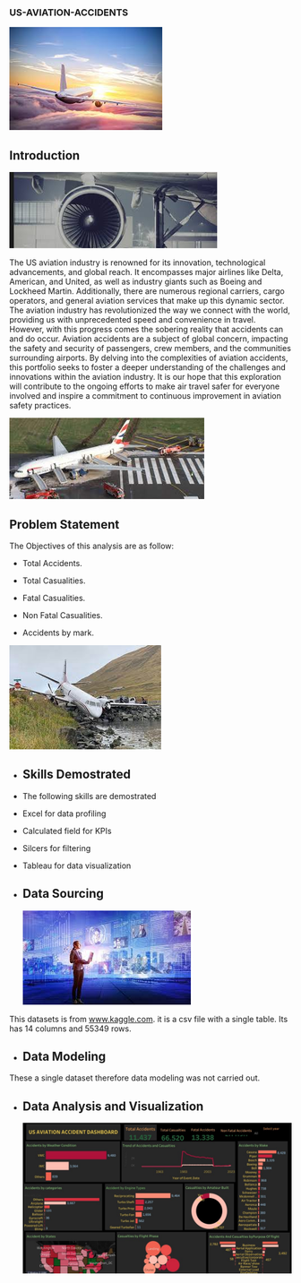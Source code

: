 ### US-AVIATION-ACCIDENTS
![](sky.jpeg)

## Introduction
![](images.jpeg)

The US aviation industry is renowned for its innovation, technological advancements, and global reach. It encompasses major airlines like Delta, American, and United, as well as industry giants such as Boeing and Lockheed Martin. Additionally, there are numerous regional carriers, cargo operators, and general aviation services that make up this dynamic sector.  The aviation industry has revolutionized the way we connect with the world, providing us with unprecedented speed and convenience in travel. However, with this progress comes the sobering reality that accidents can and do occur. Aviation accidents are a subject of global concern, impacting the safety and security of passengers, crew members, and the communities surrounding airports. By delving into the complexities of aviation accidents, this portfolio seeks to foster a deeper understanding of the challenges and innovations within the aviation industry. It is our hope that this exploration will contribute to the ongoing efforts to make air travel safer for everyone involved and inspire a commitment to continuous improvement in aviation safety practices.

![](accidents3.jpeg)


## Problem Statement

The Objectives of this analysis are as follow:

- Total Accidents.

- Total Casualities.

- Fatal Casualities.

- Non Fatal Casualities.

- Accidents by mark.


 ![](Accidents1.jpeg)


- ## Skills Demostrated

-   The following skills are demostrated

  - Excel for data profiling
    
  - Calculated field for KPIs
    
  - Silcers for filtering
    
  - Tableau for data visualization

- ## Data Sourcing
  ![](datasource.jpeg)

This datasets is from www.kaggle.com. it is a csv file with a single table. Its has 14 columns and 55349 rows.

- ## Data Modeling

These a single dataset therefore data modeling was not carried out.



- ## Data Analysis and Visualization
  ![](Dashboard.jpeg)
  

